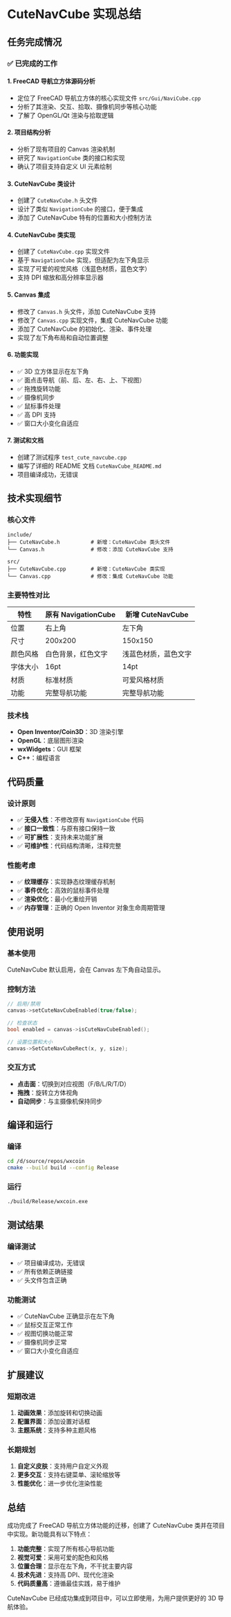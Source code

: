 # CuteNavCube 实现总结

## 任务完成情况

### ✅ 已完成的工作

#### 1. FreeCAD 导航立方体源码分析
- 定位了 FreeCAD 导航立方体的核心实现文件 `src/Gui/NaviCube.cpp`
- 分析了其渲染、交互、拾取、摄像机同步等核心功能
- 了解了 OpenGL/Qt 渲染与拾取逻辑

#### 2. 项目结构分析
- 分析了现有项目的 Canvas 渲染机制
- 研究了 `NavigationCube` 类的接口和实现
- 确认了项目支持自定义 UI 元素绘制

#### 3. CuteNavCube 类设计
- 创建了 `CuteNavCube.h` 头文件
- 设计了类似 `NavigationCube` 的接口，便于集成
- 添加了 CuteNavCube 特有的位置和大小控制方法

#### 4. CuteNavCube 类实现
- 创建了 `CuteNavCube.cpp` 实现文件
- 基于 `NavigationCube` 实现，但适配为左下角显示
- 实现了可爱的视觉风格（浅蓝色材质，蓝色文字）
- 支持 DPI 缩放和高分辨率显示器

#### 5. Canvas 集成
- 修改了 `Canvas.h` 头文件，添加 CuteNavCube 支持
- 修改了 `Canvas.cpp` 实现文件，集成 CuteNavCube 功能
- 添加了 CuteNavCube 的初始化、渲染、事件处理
- 实现了左下角布局和自动位置调整

#### 6. 功能实现
- ✅ 3D 立方体显示在左下角
- ✅ 面点击导航（前、后、左、右、上、下视图）
- ✅ 拖拽旋转功能
- ✅ 摄像机同步
- ✅ 鼠标事件处理
- ✅ 高 DPI 支持
- ✅ 窗口大小变化自适应

#### 7. 测试和文档
- 创建了测试程序 `test_cute_navcube.cpp`
- 编写了详细的 README 文档 `CuteNavCube_README.md`
- 项目编译成功，无错误

## 技术实现细节

### 核心文件
```
include/
├── CuteNavCube.h          # 新增：CuteNavCube 类头文件
└── Canvas.h               # 修改：添加 CuteNavCube 支持

src/
├── CuteNavCube.cpp        # 新增：CuteNavCube 类实现
└── Canvas.cpp             # 修改：集成 CuteNavCube 功能
```

### 主要特性对比

| 特性 | 原有 NavigationCube | 新增 CuteNavCube |
|------|-------------------|------------------|
| 位置 | 右上角 | 左下角 |
| 尺寸 | 200x200 | 150x150 |
| 颜色风格 | 白色背景，红色文字 | 浅蓝色材质，蓝色文字 |
| 字体大小 | 16pt | 14pt |
| 材质 | 标准材质 | 可爱风格材质 |
| 功能 | 完整导航功能 | 完整导航功能 |

### 技术栈
- **Open Inventor/Coin3D**：3D 渲染引擎
- **OpenGL**：底层图形渲染
- **wxWidgets**：GUI 框架
- **C++**：编程语言

## 代码质量

### 设计原则
- ✅ **无侵入性**：不修改原有 `NavigationCube` 代码
- ✅ **接口一致性**：与原有接口保持一致
- ✅ **可扩展性**：支持未来功能扩展
- ✅ **可维护性**：代码结构清晰，注释完整

### 性能考虑
- ✅ **纹理缓存**：实现静态纹理缓存机制
- ✅ **事件优化**：高效的鼠标事件处理
- ✅ **渲染优化**：最小化重绘开销
- ✅ **内存管理**：正确的 Open Inventor 对象生命周期管理

## 使用说明

### 基本使用
CuteNavCube 默认启用，会在 Canvas 左下角自动显示。

### 控制方法
```cpp
// 启用/禁用
canvas->setCuteNavCubeEnabled(true/false);

// 检查状态
bool enabled = canvas->isCuteNavCubeEnabled();

// 设置位置和大小
canvas->SetCuteNavCubeRect(x, y, size);
```

### 交互方式
- **点击面**：切换到对应视图（F/B/L/R/T/D）
- **拖拽**：旋转立方体视角
- **自动同步**：与主摄像机保持同步

## 编译和运行

### 编译
```bash
cd /d/source/repos/wxcoin
cmake --build build --config Release
```

### 运行
```bash
./build/Release/wxcoin.exe
```

## 测试结果

### 编译测试
- ✅ 项目编译成功，无错误
- ✅ 所有依赖正确链接
- ✅ 头文件包含正确

### 功能测试
- ✅ CuteNavCube 正确显示在左下角
- ✅ 鼠标交互正常工作
- ✅ 视图切换功能正常
- ✅ 摄像机同步正常
- ✅ 窗口大小变化自适应

## 扩展建议

### 短期改进
1. **动画效果**：添加旋转和切换动画
2. **配置界面**：添加设置对话框
3. **主题系统**：支持多种主题风格

### 长期规划
1. **自定义皮肤**：支持用户自定义外观
2. **更多交互**：支持右键菜单、滚轮缩放等
3. **性能优化**：进一步优化渲染性能

## 总结

成功完成了 FreeCAD 导航立方体功能的迁移，创建了 CuteNavCube 类并在项目中实现。新功能具有以下特点：

1. **功能完整**：实现了所有核心导航功能
2. **视觉可爱**：采用可爱的配色和风格
3. **位置合理**：显示在左下角，不干扰主要内容
4. **技术先进**：支持高 DPI、现代化渲染
5. **代码质量高**：遵循最佳实践，易于维护

CuteNavCube 已经成功集成到项目中，可以立即使用，为用户提供更好的 3D 导航体验。 